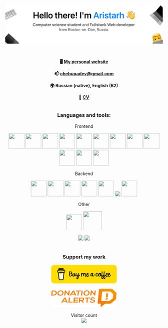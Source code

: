 <!-- banner -->
<a href="https://chebupa.github.io" target="_blank" rel="noreferrer">
 <img src="assets/images/gihub_banner.png">
</a>

&thinsp;

<!-- contacts -->
<p align="center">
 <b>
  🖥️ <a href="https://chebupa.github.io">My personal website</a>
 </b>
</p>
<p align="center">
 <b>
  📫 <a href="mailto: chebupadev@gmail.com">chebupadev@gmail.com</a>
  <br>
  <p align="center">🌍 Russian (native), English (B2)</p>
  <p align="center">📄 <a href="assets/images/text/CV.pdf">CV</a></p>
 </b>
</p>

<h1></h1>

<!-- skills -->
<h3 align="center">
 <b>Languages and tools:</b>
</h3>

<!-- frontend -->
<p align="center">Frontend</p>
<p align="center">
  <!-- react -->
  <img src="https://cdn.jsdelivr.net/gh/devicons/devicon/icons/react/react-original-wordmark.svg" width="50" height="50"/>
  <!-- typescript -->
  <img src="https://cdn.jsdelivr.net/gh/devicons/devicon/icons/typescript/typescript-original.svg" width="50" height="50"/>
  <!-- js -->
  <img src="https://cdn.jsdelivr.net/gh/devicons/devicon/icons/javascript/javascript-original.svg" width="50" height="50"/>
  <!-- html -->
  <img src="https://cdn.jsdelivr.net/gh/devicons/devicon/icons/html5/html5-original.svg" width="50" height="50"/>
  <!-- css -->
  <img src="https://cdn.jsdelivr.net/gh/devicons/devicon/icons/css3/css3-original.svg" width="50" height="50"/>
  <!-- sass -->
  <img src="https://cdn.jsdelivr.net/gh/devicons/devicon/icons/sass/sass-original.svg" width="50" height="50"/>
  <!-- mui -->
  <img src="https://cdn.jsdelivr.net/gh/devicons/devicon/icons/materialui/materialui-original.svg" width="50" height="50"/>
  <!-- redux -->
  <img src="https://cdn.jsdelivr.net/gh/devicons/devicon/icons/redux/redux-original.svg" width="50" height="50"/>
  <!-- mobx -->
  <img src="https://static-00.iconduck.com/assets.00/mobx-icon-512x512-h6qs5zuq.png" width="50" height="50">
  <!-- npm -->
  <img src="https://cdn.jsdelivr.net/gh/devicons/devicon/icons/npm/npm-original-wordmark.svg" width="50" height="50"/>
  <!-- yarn -->
  <img src="https://cdn.jsdelivr.net/gh/devicons/devicon/icons/yarn/yarn-original.svg" width="50" height="50"/>
  <!-- markdown -->
  <img src="https://cdn.jsdelivr.net/gh/devicons/devicon/icons/markdown/markdown-original.svg" width="50" height="50"/>
</p>

<!-- backend -->
<p align="center">Backend</p>
<p align="center">
  <!-- express -->
  <img src="https://cdn.jsdelivr.net/gh/devicons/devicon/icons/express/express-original.svg" width="50" height="50"/>
  <!-- nodejs -->
  <img src="https://cdn.jsdelivr.net/gh/devicons/devicon/icons/nodejs/nodejs-original.svg" width="50" height="50"/>
  <!-- typescript -->
  <img src="https://cdn.jsdelivr.net/gh/devicons/devicon/icons/typescript/typescript-original.svg" width="50" height="50"/>
  <!-- js -->
  <img src="https://cdn.jsdelivr.net/gh/devicons/devicon/icons/javascript/javascript-original.svg" width="50" height="50"/>
  <!-- postgresql -->
  <img src="https://cdn.jsdelivr.net/gh/devicons/devicon/icons/postgresql/postgresql-original.svg" width="50" height="50"/>
  <!-- prisma -->
  <img src="https://static-00.iconduck.com/assets.00/file-type-prisma-icon-421x512-2zghj54r.png" height="50">
  <!-- heroku -->
  <img src="https://cdn.jsdelivr.net/gh/devicons/devicon/icons/heroku/heroku-plain-wordmark.svg" width="50" height="50"/>
</p>

<!-- other -->
<p align="center">Other</p>
<p align="center">
  <!-- git -->
  <img src="https://cdn.jsdelivr.net/gh/devicons/devicon/icons/git/git-original.svg" width="50" height="50"/>
  <!-- docker -->
  <img src="https://cdn.jsdelivr.net/gh/devicons/devicon/icons/docker/docker-original-wordmark.svg" width="60" height="60"/>
</p>

<!-- statistics -->
<p align="center">
 <img src="https://github-readme-stats.vercel.app/api/top-langs/?username=chebupa&layout=compact" height="180">
 <img src="https://github-readme-stats.vercel.app/api?username=chebupa&show_icons=true&theme=light&rank_icon=github" height="180"/>
</p>

<h1></h1>

<!-- donation -->
<h3 align="center">Support my work</h3>
<p align="center">
  <a href="https://www.buymeacoffee.com/chebupa" target="_blank" rel="noreferrer">
    <img src="assets/images/donation/bmc-button.svg" alt="Buy me a coffee" width="210" height="59">
  </a>
</p>
<!-- <p align="center">or</p> -->
<p align="center">
  <a href="https://www.donationalerts.com/r/chebupa" target="_blank" rel="noreferrer">
  <img src="assets/images/donation/DA_Logo_Color.svg" alt="Donation alerts" width="210" height="59">
</a>
</p>

<!-- visitor count -->
<p align="center"> 
  Visitor count<br>
  <img src="https://profile-counter.glitch.me/chebupa/count.svg" />
</p>
